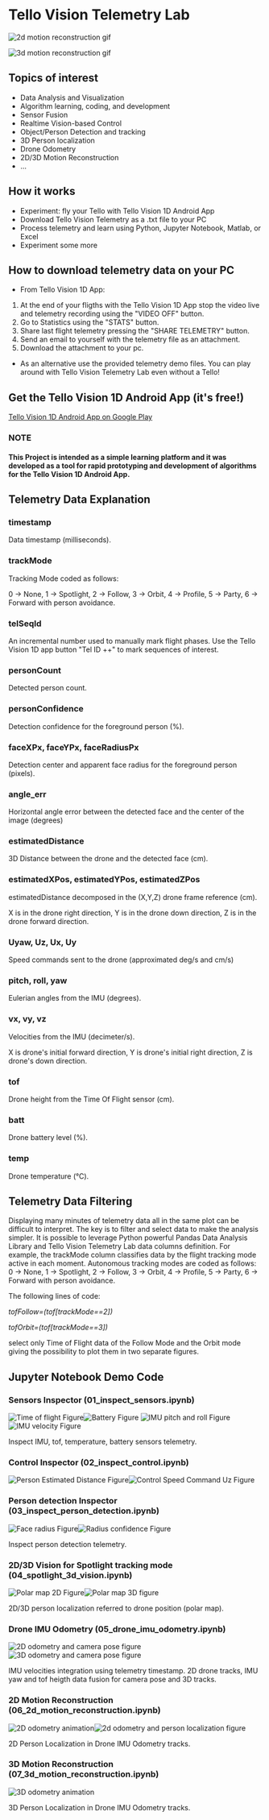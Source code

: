 # Tello Vision Telemetry Lab

![2d motion reconstruction gif](/doc/img/2d-motion-reconstruction/2d-track-orbit.gif)

![3d motion reconstruction gif](/doc/img/3d-motion-detection/3d-track-orbit.gif)

## Topics of interest
- Data Analysis and Visualization
- Algorithm learning, coding, and development
- Sensor Fusion
- Realtime Vision-based Control
- Object/Person Detection and tracking
- 3D Person localization
- Drone Odometry
- 2D/3D Motion Reconstruction
- ...

## How it works
- Experiment: fly your Tello with Tello Vision 1D Android App 
- Download Tello Vision Telemetry as a .txt file to your PC
- Process telemetry and learn using Python, Jupyter Notebook, Matlab, or Excel
- Experiment some more

## How to download telemetry data on your PC
- From Tello Vision 1D App:
1. At the end of your fligths with the Tello Vision 1D App stop the video live and telemetry recording using the "VIDEO OFF" button. 
2. Go to Statistics using the "STATS" button. 
3. Share last flight telemetry pressing the "SHARE TELEMETRY" button.
4. Send an email to yourself with the telemetry file as an attachment.
5. Download the attachment to your pc.
- As an alternative use the provided telemetry demo files.
You can play around with Tello Vision Telemetry Lab even without a Tello!

## Get the Tello Vision 1D Android App (it's free!)
[Tello Vision 1D Android App on Google Play](https://play.google.com/store/apps/details?id=com.vision.pgminin.tellovision1d) 

### NOTE
#### This Project is intended as a simple learning platform and it was developed as a tool for rapid prototyping and development of algorithms for the Tello Vision 1D Android App.

## Telemetry Data Explanation <a class="anchor" id="data-explanation"></a>

### timestamp 
Data timestamp (milliseconds).

### trackMode
Tracking Mode coded as follows:

0 -> None, 
1 -> Spotlight,
2 -> Follow,
3 -> Orbit, 
4 -> Profile, 
5 -> Party,
6 -> Forward with person avoidance.

### telSeqId
An incremental number used to manually mark flight phases. Use the Tello Vision 1D app button "Tel ID ++" to mark sequences of interest.

### personCount
Detected person count.

### personConfidence
Detection confidence for the foreground person (%).

### faceXPx, faceYPx, faceRadiusPx
Detection center and apparent face radius for the foreground person (pixels).

### angle_err
Horizontal angle error between the detected face and the center of the image (degrees)

### estimatedDistance
3D Distance between the drone and the detected face (cm).

### estimatedXPos, estimatedYPos, estimatedZPos
estimatedDistance decomposed in the (X,Y,Z) drone frame reference (cm).

X is in the drone right direction, Y is in the drone down direction, Z is in the drone forward direction.

### Uyaw, Uz, Ux, Uy
Speed commands sent to the drone (approximated deg/s and cm/s)

### pitch, roll, yaw
Eulerian angles from the IMU (degrees).

### vx, vy, vz
Velocities from the IMU (decimeter/s).

X is drone's initial forward direction, Y is drone's initial right direction, Z is drone's down direction.

### tof
Drone height from the Time Of Flight sensor (cm).

### batt
Drone battery level (%).

### temp
Drone temperature (°C).

## Telemetry Data Filtering
Displaying many minutes of telemetry data all in the same plot can be difficult to interpret.
The key is to filter and select data to make the analysis simpler.
It is possible to leverage Python powerful Pandas Data Analysis Library and Tello Vision Telemetry Lab data columns definition.
For example, the trackMode column classifies data by the flight tracking mode active in each moment.
Autonomous tracking modes are coded as follows:
0 -> None, 
1 -> Spotlight,
2 -> Follow,
3 -> Orbit, 
4 -> Profile, 
5 -> Party,
6 -> Forward with person avoidance.

The following lines  of code:

*tofFollow=(tof[trackMode==2])*

*tofOrbit=(tof[trackMode==3])*

select only Time of Flight data of the Follow Mode and the Orbit mode giving the possibility to plot them in two separate figures.

## Jupyter Notebook Demo Code

### Sensors Inspector (01_inspect_sensors.ipynb)

![Time of flight Figure](/doc/img/sensors/tof.jpg)![Battery Figure](/doc/img/sensors/battery.jpg)
![IMU pitch and roll Figure](/doc/img/sensors/pitch-roll.jpg)![IMU velocity Figure](/doc/img/sensors/vx-vy-vz-trackMode.jpg)

Inspect IMU, tof, temperature, battery sensors telemetry.

### Control Inspector (02_inspect_control.ipynb)

![Person Estimated Distance Figure](/doc/img/control/estimatedDistance.jpg)![Control Speed Command Uz Figure](/doc/img/control/Uz.jpg)

### Person detection Inspector (03_inspect_person_detection.ipynb)

![Face radius Figure](/doc/img/detection/face-radius.jpg)![Radius confidence Figure](/doc/img/detection/radius-confidence.jpg)

Inspect person detection telemetry.

### 2D/3D Vision for Spotlight tracking mode (04_spotlight_3d_vision.ipynb)

![Polar map 2D Figure](/doc/img/spotlight3d/polar-map-2d.jpg)![Polar map 3D figure](/doc/img/spotlight3d/polar-map-3d.jpg)

2D/3D person localization referred to drone position (polar map).

### Drone IMU Odometry (05_drone_imu_odometry.ipynb)

![2D odometry and camera pose figure](/doc/img/IMU-odometry/odometry-camera-pose.jpg)![3D odometry and camera pose figure](/doc/img/IMU-odometry/odometry-camera-pose-tof.jpg)

IMU velocities integration using telemetry timestamp. 2D drone tracks, IMU yaw and tof heigth data fusion for camera pose and 3D tracks.

### 2D Motion Reconstruction (06_2d_motion_reconstruction.ipynb)

![2D odometry animation](/doc/img/2d-motion-reconstruction/2d-track-orbit.gif)![2d odometry and person localization figure](/doc/img/2d-motion-reconstruction/2d-motion-reconstruction-trackMode-5.jpg)

2D Person Localization in Drone IMU Odometry tracks.

### 3D Motion Reconstruction (07_3d_motion_reconstruction.ipynb)

![3D odometry animation](/doc/img/3d-motion-detection/3d-track-orbit.gif)

3D Person Localization in Drone IMU Odometry tracks.








